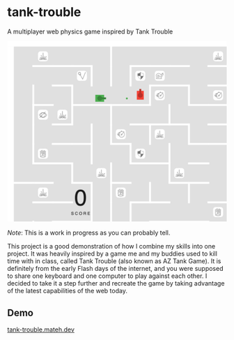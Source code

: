 # tank-trouble

A multiplayer web physics game inspired by Tank Trouble

<img src="./tank-trouble.png" alt="Thumbnail" width="520" />

*Note*: This is a work in progress as you can probably tell.

This project is a good demonstration of how I combine my skills into one project. It was heavily inspired by a game me and my buddies used to kill time with in class, called Tank Trouble (also known as AZ Tank Game). It is definitely from the early Flash days of the internet, and you were supposed to share one keyboard and one computer to play against each other. I decided to take it a step further and recreate the game by taking advantage of the latest capabilities of the web today.

## Demo

[tank-trouble.mateh.dev](https://tank-trouble.mateh.dev)